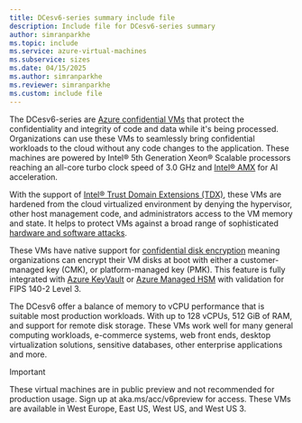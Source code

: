 ```yaml
---
title: DCesv6-series summary include file
description: Include file for DCesv6-series summary
author: simranparkhe
ms.topic: include
ms.service: azure-virtual-machines
ms.subservice: sizes
ms.date: 04/15/2025
ms.author: simranparkhe
ms.reviewer: simranparkhe
ms.custom: include file
---
```

The DCesv6-series are [Azure confidential VMs](/azure/confidential-computing/confidential-vm-overview) that protect the confidentiality and integrity of code and data while it's being processed. Organizations can use these VMs to seamlessly bring confidential workloads to the cloud without any code changes to the application. These machines are powered by Intel® 5th Generation Xeon® Scalable processors reaching an all-core turbo clock speed of 3.0 GHz and [Intel® AMX](https://www.intel.com/content/www/us/en/products/docs/accelerator-engines/advanced-matrix-extensions/overview.html) for AI acceleration. 

With the support of [Intel® Trust Domain Extensions (TDX)](https://www.intel.com/content/www/us/en/developer/tools/trust-domain-extensions/overview.html), these VMs are hardened from the cloud virtualized environment by denying the hypervisor, other host management code, and administrators access to the VM memory and state. It helps to protect VMs against a broad range of sophisticated [hardware and software attacks](https://www.intel.com/content/www/us/en/developer/articles/technical/intel-trust-domain-extensions.html). 

These VMs have native support for [confidential disk encryption](/azure/virtual-machines/disk-encryption-overview) meaning organizations can encrypt their VM disks at boot with either a customer-managed key (CMK), or platform-managed key (PMK). This feature is fully integrated with [Azure KeyVault](/azure/key-vault/general/overview) or [Azure Managed HSM](/azure/key-vault/managed-hsm/overview) with validation for FIPS 140-2 Level 3. 

The DCesv6 offer a balance of memory to vCPU performance that is suitable most production workloads. With up to 128 vCPUs, 512 GiB of RAM, and support for remote disk storage. These VMs work well for many general computing workloads, e-commerce systems, web front ends, desktop virtualization solutions, sensitive databases, other enterprise applications and more.

> [!IMPORTANT]
> These virtual machines are in public preview and not recommended for production usage. Sign up at aka.ms/acc/v6preview for access.
> These VMs are available in West Europe, East US, West US, and West US 3.
